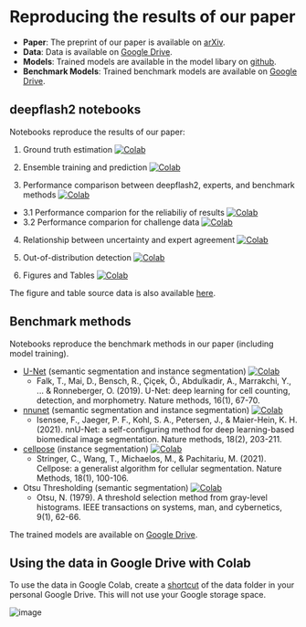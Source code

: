 # Reproducing the results of our paper

- **Paper**: The preprint of our paper is available on [arXiv](https://arxiv.org/abs/2111.06693).
- **Data**: Data is available on [Google Drive](https://drive.google.com/drive/folders/1r9AqP9qW9JThbMIvT0jhoA5mPxWEeIjs?usp=sharing). 
- **Models**: Trained models are available in the model libary on [github](https://github.com/matjesg/deepflash2/releases/tag/model_library). 
- **Benchmark Models**: Trained benchmark models are available on [Google Drive](https://drive.google.com/drive/folders/1BZRrRTDuJw5EoBqz1RWoFKZ7eq2kEwxm?usp=sharing). 

## deepflash2 notebooks

Notebooks reproduce the results of our paper:

1. Ground truth estimation [![Colab](https://colab.research.google.com/assets/colab-badge.svg)](https://colab.research.google.com/github/matjesg/deepflash2/blob/master/paper/1_gt_estimation.ipynb) 

2. Ensemble training and prediction [![Colab](https://colab.research.google.com/assets/colab-badge.svg)](https://colab.research.google.com/github/matjesg/deepflash2/blob/master/paper/2_train_and_predict.ipynb) 

3. Performance comparison between deepflash2, experts, and benchmark methods [![Colab](https://colab.research.google.com/assets/colab-badge.svg)](https://colab.research.google.com/github/matjesg/deepflash2/blob/master/paper/3_performance_comparison.ipynb) 
  - 3.1 Performance comparion for the reliabiliy of results [![Colab](https://colab.research.google.com/assets/colab-badge.svg)](https://colab.research.google.com/github/matjesg/deepflash2/blob/master/paper/3-1_performance_comparison_reliability.ipynb) 
  - 3.2 Performance comparion for challenge data [![Colab](https://colab.research.google.com/assets/colab-badge.svg)](https://colab.research.google.com/github/matjesg/deepflash2/blob/master/paper/3-2_performance_challenge_data.ipynb) 

4. Relationship between uncertainty and expert agreement [![Colab](https://colab.research.google.com/assets/colab-badge.svg)](https://colab.research.google.com/github/matjesg/deepflash2/blob/master/paper/4_experts_vs_uncertainties.ipynb) 

5. Out-of-distribution detection [![Colab](https://colab.research.google.com/assets/colab-badge.svg)](https://colab.research.google.com/github/matjesg/deepflash2/blob/master/paper/5_ood_detection.ipynb) 

6. Figures and Tables [![Colab](https://colab.research.google.com/assets/colab-badge.svg)](https://colab.research.google.com/github/matjesg/deepflash2/blob/master/paper/6_figures_tables.ipynb) 

The figure and table source data is also available [here](https://github.com/matjesg/deepflash2/releases/tag/paper_source_data).


## Benchmark methods

Notebooks reproduce the benchmark methods in our paper (including model training).

- [U-Net](https://lmb.informatik.uni-freiburg.de/resources/opensource/unet/) (semantic segmentation and instance segmentation) [![Colab](https://colab.research.google.com/assets/colab-badge.svg)](https://colab.research.google.com/github/matjesg/deepflash2/blob/master/paper/benchmark_unet_2019.ipynb) 
  - Falk, T., Mai, D., Bensch, R., Çiçek, Ö., Abdulkadir, A., Marrakchi, Y., ... & Ronneberger, O. (2019). U-Net: deep learning for cell counting, detection, and morphometry. Nature methods, 16(1), 67-70.
- [nnunet](https://github.com/MIC-DKFZ/nnUNet) (semantic segmentation and instance segmentation) [![Colab](https://colab.research.google.com/assets/colab-badge.svg)](https://colab.research.google.com/github/matjesg/deepflash2/blob/master/paper/benchmark_nnunet.ipynb) 
  - Isensee, F., Jaeger, P. F., Kohl, S. A., Petersen, J., & Maier-Hein, K. H. (2021). nnU-Net: a self-configuring method for deep learning-based biomedical image segmentation. Nature methods, 18(2), 203-211.
- [cellpose](https://github.com/MouseLand/cellpose) (instance segmentation) [![Colab](https://colab.research.google.com/assets/colab-badge.svg)](https://colab.research.google.com/github/matjesg/deepflash2/blob/master/paper/benchmark_cellpose.ipynb) 
  - Stringer, C., Wang, T., Michaelos, M., & Pachitariu, M. (2021). Cellpose: a generalist algorithm for cellular segmentation. Nature Methods, 18(1), 100-106.
- Otsu Thresholding (semantic segmentation) [![Colab](https://colab.research.google.com/assets/colab-badge.svg)](https://colab.research.google.com/github/matjesg/deepflash2/blob/master/paper/benchmark_otsu.ipynb) 
  - Otsu, N. (1979). A threshold selection method from gray-level histograms. IEEE transactions on systems, man, and cybernetics, 9(1), 62-66.

The trained models are available on [Google Drive](https://drive.google.com/drive/folders/1BZRrRTDuJw5EoBqz1RWoFKZ7eq2kEwxm?usp=sharing).


## Using the data in Google Drive with Colab

To use the data in Google Colab, create a [shortcut](https://support.google.com/drive/answer/9700156) of the data folder in your personal Google Drive. This will not use your Google storage space.

![image](https://user-images.githubusercontent.com/13711052/144764480-8efc4189-4df3-499d-aac4-dd20efe8d86b.png)
